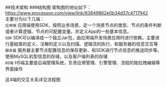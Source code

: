 ##技术架构
###结构图
架构图的地址如下：
https://www.processon.com/view/link/63849862e0b34d37c4717942   
主要分为以下几端：  
`应用端` 应用端使用SDK，按照业务场景，定一个场景节点的类型、节点的条件判断或者计算逻辑、节点的可配置变量。并定义App的一些基本信息。  
`SDK` SDK可以编译成一个独立Jar包，由应用端开发场景应用时进行依赖。主要进行基础类的定义、注解的定义以及扫描、逻辑流的执行、和服务器的信息交互等  
`服务器` 服务器主要节点配置信息的保存更新、和SDK进行节点信息的推送同步等。使用MySQL机型信息的存储，以及客户端列表的存储  
`H5端` H5端主要是后端管理系统，负责应用管理、引擎管理、流程的拖拉拽编辑等界面操作

这4端的交互关系详见流程图
